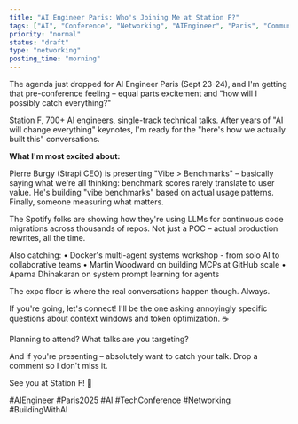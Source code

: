 ```yaml
---
title: "AI Engineer Paris: Who's Joining Me at Station F?"
tags: ["AI", "Conference", "Networking", "AIEngineer", "Paris", "Community"]
priority: "normal"
status: "draft"
type: "networking"
posting_time: "morning"
---
```


The agenda just dropped for AI Engineer Paris (Sept 23-24), and I'm getting that pre-conference feeling – equal parts excitement and "how will I possibly catch everything?"

Station F, 700+ AI engineers, single-track technical talks. After years of "AI will change everything" keynotes, I'm ready for the "here's how we actually built this" conversations.

**What I'm most excited about:**

Pierre Burgy (Strapi CEO) is presenting "Vibe > Benchmarks" – basically saying what we're all thinking: benchmark scores rarely translate to user value. He's building "vibe benchmarks" based on actual usage patterns. Finally, someone measuring what matters.

The Spotify folks are showing how they're using LLMs for continuous code migrations across thousands of repos. Not just a POC – actual production rewrites, all the time.

Also catching:
• Docker's multi-agent systems workshop - from solo AI to collaborative teams
• Martin Woodward on building MCPs at GitHub scale
• Aparna Dhinakaran on system prompt learning for agents

The expo floor is where the real conversations happen though. Always.

If you're going, let's connect! I'll be the one asking annoyingly specific questions about context windows and token optimization. ☕

Planning to attend? What talks are you targeting?

And if you're presenting – absolutely want to catch your talk. Drop a comment so I don't miss it.

See you at Station F! 🚀

#AIEngineer #Paris2025 #AI #TechConference #Networking #BuildingWithAI